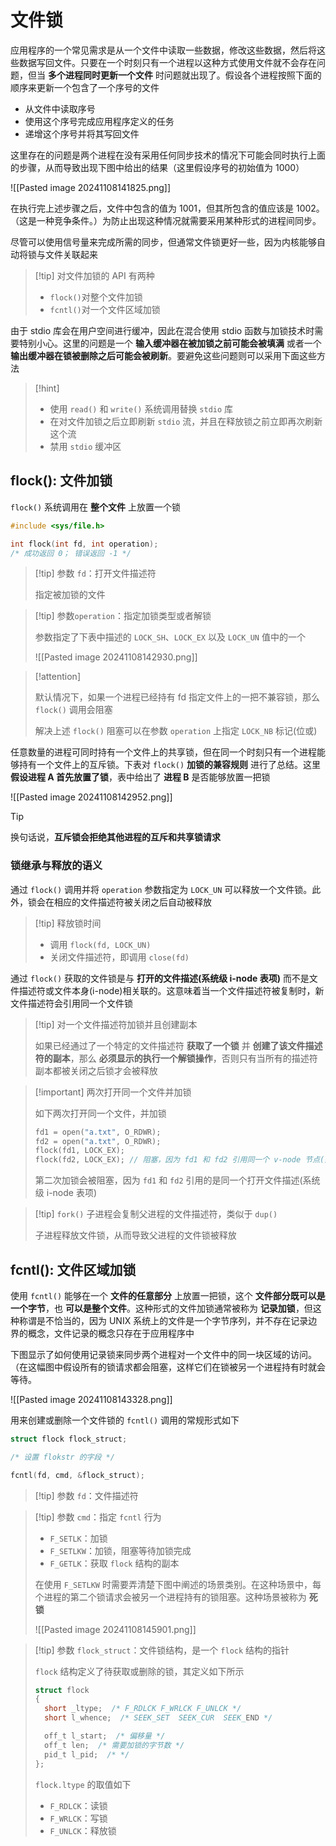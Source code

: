# 文件锁

应用程序的一个常见需求是从一个文件中读取一些数据，修改这些数据，然后将这些数据写回文件。只要在一个时刻只有一个进程以这种方式使用文件就不会存在问题，但当 **多个进程同时更新一个文件** 时问题就出现了。假设各个进程按照下面的顺序来更新一个包含了一个序号的文件
- 从文件中读取序号
- 使用这个序号完成应用程序定义的任务
- 递增这个序号并将其写回文件

这里存在的问题是两个进程在没有采用任何同步技术的情况下可能会同时执行上面的步骤，从而导致出现下图中给出的结果（这里假设序号的初始值为 $1000$）

![[Pasted image 20241108141825.png]]

在执行完上述步骤之后，文件中包含的值为 $1001$，但其所包含的值应该是 $1002$。（这是一种竞争条件。）为防止出现这种情况就需要采用某种形式的进程间同步。 

尽管可以使用信号量来完成所需的同步，但通常文件锁更好一些，因为内核能够自动将锁与文件关联起来

> [!tip] 对文件加锁的 API 有两种
> + `flock()`对整个文件加锁
> + `fcntl()`对一个文件区域加锁

由于 stdio 库会在用户空间进行缓冲，因此在混合使用 stdio 函数与加锁技术时需要特别小心。这里的问题是一个 **输入缓冲器在被加锁之前可能会被填满** 或者一个 **输出缓冲器在锁被删除之后可能会被刷新**。要避免这些问题则可以采用下面这些方法

> [!hint] 
> 
> + 使用 `read()` 和 `write()` 系统调用替换 `stdio` 库
> + 在对文件加锁之后立即刷新 `stdio` 流，并且在释放锁之前立即再次刷新这个流
> + 禁用 `stdio` 缓冲区
> 

## flock(): 文件加锁

`flock()` 系统调用在 **整个文件** 上放置一个锁

```c
#include <sys/file.h>

int flock(int fd, int operation);
/* 成功返回 0； 错误返回 -1 */
```

> [!tip] 参数 `fd`：打开文件描述符
> 
> 指定被加锁的文件
> 

> [!tip] 参数`operation`：指定加锁类型或者解锁
> 
> 参数指定了下表中描述的 `LOCK_SH`、`LOCK_EX` 以及 `LOCK_UN` 值中的一个
> 
> ![[Pasted image 20241108142930.png]]
> 

> [!attention] 
> 
> 默认情况下，如果一个进程已经持有 $\text{fd}$ 指定文件上的一把不兼容锁，那么 `flock()` 调用会阻塞
> 
> 解决上述 `flock()` 阻塞可以在参数 `operation` 上指定 `LOCK_NB` 标记(位或)
> 

任意数量的进程可同时持有一个文件上的共享锁，但在同一个时刻只有一个进程能够持有一个文件上的互斥锁。下表对 `flock()` **加锁的兼容规则** 进行了总结。这里 **假设进程 A 首先放置了锁**，表中给出了 **进程 B** 是否能够放置一把锁

![[Pasted image 20241108142952.png]]

> [!tip] 
> 
> 换句话说，**互斥锁会拒绝其他进程的互斥和共享锁请求**
> 

### 锁继承与释放的语义

通过 `flock()` 调用并将 `operation` 参数指定为 `LOCK_UN` 可以释放一个文件锁。此外，锁会在相应的文件描述符被关闭之后自动被释放

> [!tip] 释放锁时间
> 
> + 调用 `flock(fd, LOCK_UN)`
> + 关闭文件描述符，即调用 `close(fd)`
> 

通过 `flock()` 获取的文件锁是与 **打开的文件描述(系统级 $\text{i-node}$ 表项)** 而不是文件描述符或文件本身($\text{i-node}$)相关联的。这意味着当一个文件描述符被复制时，新文件描述符会引用同一个文件锁

> [!tip] 对一个文件描述符加锁并且创建副本
> 
> 如果已经通过了一个特定的文件描述符 **获取了一个锁** 并 **创建了该文件描述符的副本**，那么 **必须显示的执行一个解锁操作**，否则只有当所有的描述符副本都被关闭之后锁才会被释放
> 

> [!important] 两次打开同一个文件并加锁
> 
> 如下两次打开同一个文件，并加锁
> ```c
> fd1 = open("a.txt", O_RDWR);
> fd2 = open("a.txt", O_RDWR);
> flock(fd1, LOCK_EX);
> flock(fd2, LOCK_EX); // 阻塞，因为 fd1 和 fd2 引用同一个 v-node 节点(系统级 i-node 表项)
> ```
> 第二次加锁会被阻塞，因为 `fd1` 和 `fd2` 引用的是同一个打开文件描述(系统级 $\text{i-node}$ 表项)

> [!tip] `fork()` 子进程会复制父进程的文件描述符，类似于 `dup()`
> 
> 子进程释放文件锁，从而导致父进程的文件锁被释放
> 

## fcntl(): 文件区域加锁

使用 `fcntl()` 能够在一个 **文件的任意部分** 上放置一把锁，这个 **文件部分既可以是一个字节**，也 **可以是整个文件**。这种形式的文件加锁通常被称为 **记录加锁**，但这种称谓是不恰当的，因为 UNIX 系统上的文件是一个字节序列，并不存在记录边界的概念，文件记录的概念只存在于应用程序中

下图显示了如何使用记录锁来同步两个进程对一个文件中的同一块区域的访问。（在这幅图中假设所有的锁请求都会阻塞，这样它们在锁被另一个进程持有时就会等待。

![[Pasted image 20241108143328.png]]

用来创建或删除一个文件锁的 `fcntl()` 调用的常规形式如下

```c
struct flock flock_struct;

/* 设置 flokstr 的字段 */

fcntl(fd, cmd, &flock_struct);
```

> [!tip] 参数 `fd`：文件描述符
> 

> [!tip] 参数 `cmd`：指定 `fcntl` 行为
> + `F_SETLK`：加锁
> + `F_SETLKW`：加锁，阻塞等待加锁完成
> + `F_GETLK`：获取 `flock` 结构的副本
> 
> 在使用 `F_SETLKW` 时需要弄清楚下图中阐述的场景类别。在这种场景中，每个进程的第二个锁请求会被另一个进程持有的锁阻塞。这种场景被称为 **死锁**
> 
> ![[Pasted image 20241108145901.png]]
> 

> [!tip] 参数 `flock_struct`：文件锁结构，是一个 `flock` 结构的指针
> 
> `flock` 结构定义了待获取或删除的锁，其定义如下所示
> 
>```c
> struct flock
> {
> 	short _ltype;  /* F_RDLCK F_WRLCK F_UNLCK */
> 	short l_whence;  /* SEEK_SET  SEEK_CUR  SEEK_END */
>
> 	off_t l_start;  /* 偏移量 */
> 	off_t len;  /* 需要加锁的字节数 */
> 	pid_t l_pid;  /* */
> };
> ```
> 
> `flock.ltype` 的取值如下
>  + `F_RDLCK`：读锁
> + `F_WRLCK`：写锁
> + `F_UNLCK`：释放锁
> 
